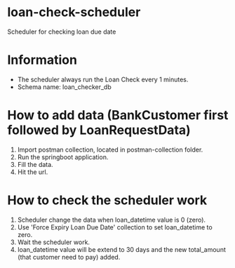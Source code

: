 # loan-check-scheduler
Scheduler for checking loan due date

  
# Information
- The scheduler always run the Loan Check every 1 minutes.
- Schema name: loan_checker_db

# How to add data (BankCustomer first followed by LoanRequestData)
  1. Import postman collection, located in postman-collection folder.
  2. Run the springboot application.
  3. Fill the data.
  4. Hit the url.
 
# How to check the scheduler work
  1. Scheduler change the data when loan_datetime value is 0 (zero).
  2. Use 'Force Expiry Loan Due Date' collection to set loan_datetime to zero.
  3. Wait the scheduler work.
  4. loan_datetime value will be extend to 30 days and the new total_amount (that customer need to pay) added.
